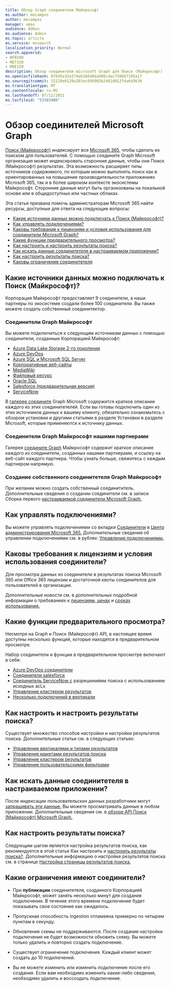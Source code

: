 ```yaml
---
title: Обзор Graph соединители Майкрософт
ms.author: mecampos
author: mecampos
manager: umas
audience: Admin
ms.audience: Admin
ms.topic: article
ms.service: mssearch
localization_priority: Normal
search.appverid:
- BFB160
- MET150
- MOE150
description: Обзор соединители microsoft Graph для Поиск (Майкрософт)
ms.openlocfilehash: 87645e32e274eb166d6ba008c4ac720667105a1f
ms.sourcegitcommit: 52129e0129a201ec056903b2461d012fda6d3636
ms.translationtype: MT
ms.contentlocale: ru-RU
ms.lasthandoff: 07/12/2021
ms.locfileid: "53383486"
---
```

<!---Previous ms.author: monaray --->

# <a name="overview-of-microsoft-graph-connectors"></a>Обзор соединителей Microsoft Graph

[Поиск (Майкрософт)](./overview-microsoft-search.md) индексирует все [Microsoft 365,](https://www.microsoft.com/microsoft-365) чтобы сделать их поиском для пользователей. С помощью соедините Graph Microsoft организация может индексировать сторонние данные, чтобы они Поиск (Майкрософт) результатах. Эта возможность расширяет типы источников содержимого, по которым можно выполнять поиск как в ориентированных на повышение производительности приложениях Microsoft 365, так и в более широком контексте экосистемы Майкрософт. Сторонние данные могут быть организованы на локальной основе или в общедоступных или частных облаках.

<!---link Microsoft Graph reference in line 19 when we have access to relevant documentation--->

Эта статья призвана помочь администраторам Microsoft 365 найти ресурсы, доступные для ответа на следующие вопросы:

* [Какие источники данных можно подключать к Поиск (Майкрософт)?](#what-data-sources-can-be-connected-to-microsoft-search)
* [Как управлять подключениями?](#how-do-i-manage-my-connections)
* [Каковы требования к лицензиям и условия использования для соединители Microsoft Graph?](#what-are-the-license-requirements-and-terms-of-use-for-connectors)
* [Какие функции предварительного просмотра?](#what-are-the-preview-features)
* [Как настроить и настроить результаты поиска?](#how-do-i-customize-and-configure-search-results)
* [Как искать данные соединитетеля в настраиваемом приложении?](#how-do-i-search-my-connector-data-from-a-custom-application)
* [Как настроить результаты поиска?](#how-do-i-customize-search-results)
* [Каковы ограничения соединитетеля](#what-are-the-connector-limitations)

<!---Add Value, scenario, example, and/or graphic in December updates--->
<!---Probably remove architecture section below
## Architecture

The following architectural diagram of the Microsoft Graph platform shows how Graph connector content flows through content indexing to user results in [Microsoft Search](./overview-microsoft-search.md) clients. The rest of this section explains each of the key building blocks in the diagram.

![Diagram: on-premises and cloud-based data is pulled by connectors and indexed by the Microsoft Search API, and then the Microsoft Search service delivers the results to users.](media/connectors-overview/highlevel-connectors.png)
Graph connectors can pull data from cloud-based (SaaS) data sources and on-premises data stores. The above diagram shows connections to only two data sources, but you can add connections to up ten sources per tenant.

The Microsoft Graph Connectors API instantiates one connection per data source. Then, the API indexes and stores the data. Established connections interact with Microsoft Search, so users can get search results.

You can use the Microsoft 365 [admin center](https://admin.microsoft.com) to setup and manage any of the Graph connectors by Microsoft. The admin center has a simple user interface that makes it easy to establish the connection to your data source, and monitor connection status and utilization.

***Edit paragraph below***
To create a **connection** to a data source, admins need authenticated access to the data and the entire content repository. The data is fed to the graph connector service for indexing.--->

## <a name="what-data-sources-can-be-connected-to-microsoft-search"></a>Какие источники данных можно подключать к Поиск (Майкрософт)?

Корпорация Майкрософт предоставляет 9 соединители, а наши партнеры по экосистеме создали более 100 соединители. Вы также можете создать собственный соединитектор.

### <a name="microsoft-graph-connectors-by-microsoft"></a>Соединители Graph Майкрософт

Вы можете подключиться к следующим источникам данных с помощью соединители, созданные Корпорацией Майкрософт:

<!---Add links below when new docs are created--->
* [Azure Data Lake Storage 2-го поколения](azure-data-lake-connector.md)
* [Azure DevOps](azure-devops-connector.md)
* [Azure SQL и Microsoft SQL Server](MSSQL-connector.md)
* [Корпоративные веб-сайты](enterprise-web-connector.md)
* [MediaWiki](mediawiki-connector.md)
* [Файловый ресурс](fileshare-connector.md)
* [Oracle SQL](OracleSQL-connector.md)
* [Salesforce (предварительная версия)](salesforce-connector.md)
* [ServiceNow](servicenow-connector.md)

В [галерее соедините](https://www.microsoft.com/microsoft-search/connectors) Graph Microsoft содержится краткое описание каждого из этих соединитетелей. Если вы готовы подключить один из этих источников данных к вашему клиенту, обязательно ознакомьтесь с обзором установки и другими статьями в разделе Установки в разделе Microsoft, которые применяются к источнику данных. [](configure-connector.md)

### <a name="microsoft-graph-connectors-by-our-partners"></a>Соединители Graph Майкрософт нашими партнерами

Галерея [соедините Graph](https://www.microsoft.com/microsoft-search/connectors) Майкрософт содержит краткое описание каждого из соединители, созданных нашими партнерами, и ссылку на веб-сайт каждого партнера. Чтобы узнать больше, свяжитесь с каждым партнером напрямую.

### <a name="build-your-own-microsoft-graph-connector"></a>Создание собственного соединитетеля Graph Майкрософт

При желании можно создать собственный соединититель. Дополнительные сведения о создании соединители см. в записи Сборка первого [настраиваемой соединители Microsoft Graph.](/graph/connecting-external-content-build-quickstart)

## <a name="how-do-i-manage-my-connections"></a>Как управлять подключениями?

Вы можете управлять подключениями со вкладки [Соединители](https://admin.microsoft.com/Adminportal/Home#/MicrosoftSearch/Connectors) в [Центр администрирования Microsoft 365.](https://admin.microsoft.com/) Дополнительные сведения об управлении подключениями см. в рублях: [Управление подключениями.](manage-connector.md)

## <a name="what-are-the-license-requirements-and-terms-of-use-for-connectors"></a>Каковы требования к лицензиям и условия использования соединители?

Для просмотра данных из соединители в результатах поиска Microsoft 365 или Office 365 лицензии и достаточной квоты соединителов для пользователей в организации.

Дополнительные новости см. в дополнительных подробной информации о требованиях к [лицензиям, ценах](licensing.md) и [сроках использования.](terms-of-use.md)

## <a name="what-are-the-preview-features"></a>Какие функции предварительного просмотра?

Несмотря на Graph и Поиск (Майкрософт) API, в настоящее время доступны несколько функций, которые находятся в предварительном просмотре.

Набор соединители и функции в предварительном просмотре включают в себя:

* [Azure DevOps соединители](azure-devops-connector.md)
* [Соединители salesforce](salesforce-connector.md)
* [Соединитель ServiceNow с](servicenow-connector.md) разрешениями поиска с использованием исходных acLs
* [Управление кластером результатов](result-cluster.md)
* [Несколько подключений в вертикали](customize-search-page.md#multiple-connections-in-a-vertical)

## <a name="how-do-i-customize-and-configure-search-results"></a>Как настроить и настроить результаты поиска?

Существует множество способов настройки и настройки результатов поиска. Дополнительные статьи см. в следующих статьях:

* [Управление вертикалями и типами результатов](customize-search-page.md)
* [Управление макетами результатов поиска](customize-results-layout.md)
* [Управление кластером результатов](result-cluster.md)
* [Управление пользовательскими фильтрами](custom-filters.md)

## <a name="how-do-i-search-my-connector-data-from-a-custom-application"></a>Как искать данные соединитетеля в настраиваемом приложении?

После индексации пользовательских данных разработчики могут [запрашивать эти данные.](/graph/search-concept-custom-types) Вы можете просматривать данные в любом приложении. Дополнительные сведения см. в [обзоре API Поиск (Майкрософт) Microsoft Graph.](/graph/search-concept-overview)

## <a name="how-do-i-customize-search-results"></a>Как настроить результаты поиска?

Следующим шагом является настройка результатов поиска, как рекомендуется в этой статье Как настроить и [настроить результаты поиска?](#how-do-i-customize-and-configure-search-results). Дополнительные информацию о настройке результатов поиска см. в странице [Настройка страницы результатов поиска.](customize-search-page.md)

## <a name="what-are-the-connector-limitations"></a>Какие ограничения имеют соединители?

* При **публикации** соединитетеля, созданного Корпорацией Майкрософт, может занять несколько минут для создания подключения. В течение этого времени подключение будет показывать свое состояние как ожидалось.

* Пропускная способность ingestion отламеяна примерно по четырем пунктам в секунду.

* Обновления схемы не поддерживаются. После создания настройки подключения не будет возможности обновить схему. Вы можете только удалить и повторно создать подключение.

* Существует ограничение подключения. Каждый клиент может создать до 10 подключений.

* Вы не можете изменить или изменить подключение после его создания. Если вам необходимо изменить какие-либо сведения, необходимо удалить и воссоздать подключение.
